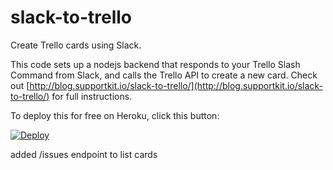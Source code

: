 # slack-to-trello
Create Trello cards using Slack.

This code sets up a nodejs backend that responds to your Trello Slash Command from Slack, and calls the Trello API to create a new card. Check out [http://blog.supportkit.io/slack-to-trello/](http://blog.supportkit.io/slack-to-trello/) for full instructions.

To deploy this for free on Heroku, click this button:

[![Deploy](https://www.herokucdn.com/deploy/button.png)](https://heroku.com/deploy)

added /issues endpoint to list cards
